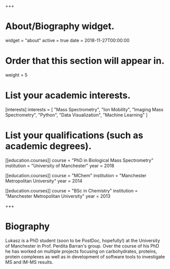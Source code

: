 +++
# About/Biography widget.
widget = "about"
active = true
date = 2018-11-27T00:00:00

# Order that this section will appear in.
weight = 5

# List your academic interests.
[interests]
  interests = [
    "Mass Spectrometry", "Ion Mobility", "Imaging Mass Spectrometry", "Python", "Data Visualization", "Machine Learning"
  ]

# List your qualifications (such as academic degrees).
[[education.courses]]
  course = "PhD in Biological Mass Spectrometry"
  institution = "University of Manchester"
  year = 2018

[[education.courses]]
  course = "MChem"
  institution = "Manchester Metropolitan University"
  year = 2014

[[education.courses]]
  course = "BSc in Chemistry"
  institution = "Manchester Metropolitan University"
  year = 2013
  
+++

# Biography

Lukasz is a PhD student (soon to be PostDoc, hopefully!) at the University of Manchester in Prof. Perdita Barran's group. Over the course of his PhD he has worked on multiple projects focusing on carbohydrates, proteins, protein complexes as well as in development of software tools to investigate MS and IM-MS results.
